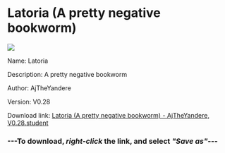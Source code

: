 # Latoria (A pretty negative bookworm)

<img src = "https://raw.githubusercontent.com/Arbiter1223/Koukou-Gurashi-Custom-Students/master/Students/Files/Latoria%20(A%20pretty%20negative%20bookworm).png">

Name: Latoria

Description: A pretty negative bookworm

Author: AjTheYandere

Version: V0.28

Download link: <a href="https://raw.githubusercontent.com/Arbiter1223/Koukou-Gurashi-Custom-Students/master/Students/Files/Latoria%20(A%20pretty%20negative%20bookworm)%20-%20AjTheYandere%2C%20V0.28.student">Latoria (A pretty negative bookworm) - AjTheYandere, V0.28.student</a>

### ---**To download, _right-click_ the link, and select _"Save as"_**---
